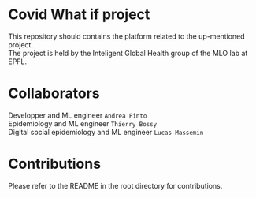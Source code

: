 # Covid What if project

This repository should contains the platform related to the up-mentioned project. <br>
The project is held by the Inteligent Global Health group of the MLO lab at EPFL.

# Collaborators

Developper and ML engineer `Andrea Pinto` <br>
Epidemiology and ML engineer `Thierry Bossy` <br>
Digital social epidemiology and ML engineer `Lucas Massemin` <br>

# Contributions

Please refer to the README in the root directory for contributions.